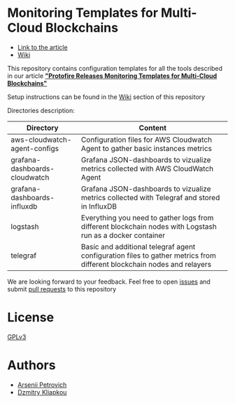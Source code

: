 # Monitoring Templates for Multi-Cloud Blockchains

- [Link to the article](https://medium.com/protofire-blog/protofire-releases-monitoring-templates-for-multicloud-blockchains-740b2b19127f)
- [Wiki](https://github.com/protofire/monitoring/wiki)

This repository contains configuration templates for all the tools described in our article [**"Protofire Releases Monitoring Templates for Multi-Cloud Blockchains"**](https://medium.com/protofire-blog/protofire-releases-monitoring-templates-for-multicloud-blockchains-740b2b19127f)

Setup instructions can be found in the [Wiki](https://github.com/protofire/monitoring/wiki) section of this repository

Directories description:

| Directory                    | Content                                                                        |
| ---------------------------- | ------------------------------------------------------------------------------ |
| aws-cloudwatch-agent-configs | Configuration files for AWS Cloudwatch Agent to gather basic instances metrics |
| grafana-dashboards-cloudwatch | Grafana JSON-dashboards to vizualize metrics collected with AWS CloudWatch Agent |
| grafana-dashboards-influxdb | Grafana JSON-dashboards to vizualize metrics collected with Telegraf and stored in InfluxDB |
| logstash | Everything you need to gather logs from different blockchain nodes with Logstash run as a docker container |
| telegraf | Basic and additional telegraf agent configuration files to gather metrics from different blockchain nodes and relayers |

We are looking forward to your feedback. Feel free to open [issues](https://github.com/protofire/monitoring/issues) and submit [pull requests](https://github.com/protofire/monitoring/pulls) to this repository

# License

[GPLv3](https://github.com/protofire/monitoring/blob/main/LICENSE)

# Authors

- [Arsenii Petrovich](https://github.com/ArseniiPetrovich)
- [Dzmitry Kliapkou](https://github.com/dzmitrykliapkou)
